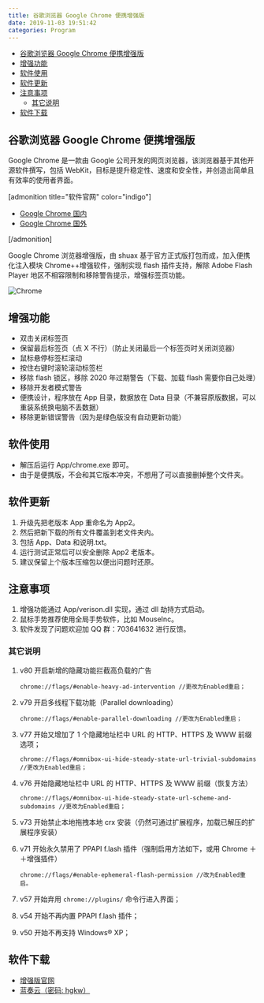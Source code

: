 ```yaml
---
title: 谷歌浏览器 Google Chrome 便携增强版
date: 2019-11-03 19:51:42
categories: Program
---
```


<!-- more -->

<!-- TOC -->

- [谷歌浏览器 Google Chrome 便携增强版](#谷歌浏览器-google-chrome-便携增强版)
- [增强功能](#增强功能)
- [软件使用](#软件使用)
- [软件更新](#软件更新)
- [注意事项](#注意事项)
  - [其它说明](#其它说明)
- [软件下载](#软件下载)

<!-- /TOC -->

<a id="markdown-谷歌浏览器-google-chrome-便携增强版" name="谷歌浏览器-google-chrome-便携增强版"></a>

## 谷歌浏览器 Google Chrome 便携增强版

Google Chrome 是一款由 Google 公司开发的网页浏览器，该浏览器基于其他开源软件撰写，包括 WebKit，目标是提升稳定性、速度和安全性，并创造出简单且有效率的使用者界面。

[admonition title="软件官网" color="indigo"]

- [Google Chrome 国内](https://www.google.cn/chrome)
- [Google Chrome 国外](https://www.google.com/chrome)

[/admonition]

Google Chrome 浏览器增强版，由 shuax 基于官方正式版打包而成，加入便携化注入模块 Chrome++增强软件，强制实现 flash 插件支持，解除 Adobe Flash Player 地区不相容限制和移除警告提示，增强标签页功能。

![Chrome](https://pic.ryanjie.cn/2019/11/chrome.jpg)

<a id="markdown-增强功能" name="增强功能"></a>

## 增强功能

- 双击关闭标签页
- 保留最后标签页（点 X 不行）（防止关闭最后一个标签页时关闭浏览器）
- 鼠标悬停标签栏滚动
- 按住右键时滚轮滚动标签栏
- 移除 flash 锁区，移除 2020 年过期警告（下载、加载 flash 需要你自己处理）
- 移除开发者模式警告
- 便携设计，程序放在 App 目录，数据放在 Data 目录（不兼容原版数据，可以重装系统换电脑不丢数据）
- 移除更新错误警告（因为是绿色版没有自动更新功能）

<a id="markdown-软件使用" name="软件使用"></a>

## 软件使用

- 解压后运行 App/chrome.exe 即可。
- 由于是便携版，不会和其它版本冲突，不想用了可以直接删掉整个文件夹。

<a id="markdown-软件更新" name="软件更新"></a>

## 软件更新

1. 升级先把老版本 App 重命名为 App2。
2. 然后把新下载的所有文件覆盖到老文件夹内。
3. 包括 App、Data 和说明.txt。
4. 运行测试正常后可以安全删除 App2 老版本。
5. 建议保留上个版本压缩包以便出问题时还原。

<a id="markdown-注意事项" name="注意事项"></a>

## 注意事项

1. 增强功能通过 App/verison.dll 实现，通过 dll 劫持方式启动。
2. 鼠标手势推荐使用全局手势软件，比如 MouseInc。
3. 软件发现了问题欢迎加 QQ 群：703641632 进行反馈。

<a id="markdown-其它说明" name="其它说明"></a>

### 其它说明

1. v80 开启新增的隐藏功能拦截高负载的广告

   ```
   chrome://flags/#enable-heavy-ad-intervention //更改为Enabled重启；
   ```

2. v79 开启多线程下载功能（Parallel downloading）

   ```
   chrome://flags/#enable-parallel-downloading //更改为Enabled重启；
   ```

3. v77 开始又增加了 1 个隐藏地址栏中 URL 的 HTTP、HTTPS 及 WWW 前缀选项；

   ```
   chrome://flags/#omnibox-ui-hide-steady-state-url-trivial-subdomains //更改为Enabled重启；
   ```

4. v76 开始隐藏地址栏中 URL 的 HTTP、HTTPS 及 WWW 前缀（恢复方法）

   ```
   chrome://flags/#omnibox-ui-hide-steady-state-url-scheme-and-subdomains //更改为Enabled重启；
   ```

5. v73 开始禁止本地拖拽本地 crx 安装（仍然可通过扩展程序，加载已解压的扩展程序安装）
6. v71 开始永久禁用了 PPAPI f.lash 插件（强制启用方法如下，或用 Chrome ＋＋增强插件）

   ```
   chrome://flags/#enable-ephemeral-flash-permission //改为Enabled重启。
   ```

7. v57 开始弃用 `chrome://plugins/` 命令行进入界面；
8. v54 开始不再内置 PPAPI f.lash 插件；
9. v50 开始不再支持 Windows&reg; XP；

<a id="markdown-软件下载" name="软件下载"></a>

## 软件下载

- [增强版官网](https://shuax.com/project/chrome/)
- [蓝奏云（密码: hgkw）](https://www.lanzous.com/b00t3vkmb)
